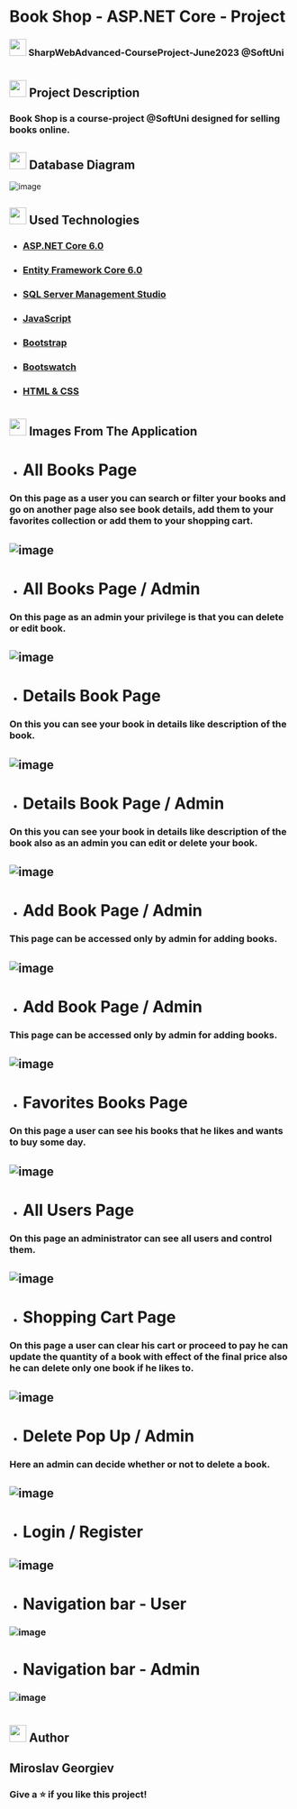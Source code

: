 # Book Shop - ASP.NET Core - Project
### <img src="https://cdn.jsdelivr.net/npm/twemoji@11.3.0/2/svg/1f393.svg" width="30" height="30"> SharpWebAdvanced-CourseProject-June2023 @SoftUni
#
## <img src="https://cdn.jsdelivr.net/npm/twemoji@11.3.0/2/svg/1f4d1.svg" width="30" height="30"> Project Description

### Book Shop is a course-project @SoftUni designed for selling books online.

## <img src="https://freepngimg.com/save/11641-database-free-download-png/512x512" width="30" height="30"> Database Diagram
![image](https://github.com/Georgiev06/CSharpWebAdvanced-CourseProject-June2023/assets/105492506/1383daa1-5e8d-434a-8712-4a855ae71652)

## <img src="https://cdn.jsdelivr.net/npm/twemoji@11.3.0/2/svg/2692.svg" width="30" height="30"> Used Technologies
- ### [ASP.NET Core 6.0](https://learn.microsoft.com/en-us/aspnet/core/release-notes/aspnetcore-6.0?view=aspnetcore-7.0)
- ### [Entity Framework Core 6.0](https://learn.microsoft.com/en-us/ef/core/what-is-new/ef-core-6.0/whatsnew)
- ### [SQL Server Management Studio](https://learn.microsoft.com/en-us/sql/ssms/sql-server-management-studio-ssms?view=sql-server-ver16)
- ### [JavaScript](https://developer.mozilla.org/en-US/docs/Web/JavaScript)
- ### [Bootstrap](https://getbootstrap.com/)
- ### [Bootswatch](https://bootswatch.com/)
- ### [HTML & CSS](https://www.geeksforgeeks.org/difference-between-html-and-css/)
#

## <img src="https://cdn.jsdelivr.net/npm/twemoji@11.3.0/2/svg/1f4f8.svg" width="30" height="30"> Images From The Application

- # All Books Page
### On this page as a user you can search or filter your books and go on another page also see book details, add them to your favorites collection or add them to your shopping cart.
## ![image](https://github.com/Georgiev06/CSharpWebAdvanced-CourseProject-June2023/assets/105492506/06f81e35-b846-4fbb-a8aa-2e72c89d759a)

- # All Books Page / Admin
### On this page as an admin your privilege is that you can delete or edit book.
## ![image](https://github.com/Georgiev06/CSharpWebAdvanced-CourseProject-June2023/assets/105492506/b18b7c61-9b59-4373-a3b8-dde7a9953afd)

- # Details Book Page
### On this you can see your book in details like description of the book.
## ![image](https://github.com/Georgiev06/CSharpWebAdvanced-CourseProject-June2023/assets/105492506/49c68839-089e-4e90-a5a2-fa32922e898d)

- # Details Book Page / Admin
### On this you can see your book in details like description of the book also as an admin you can edit or delete your book.
## ![image](https://github.com/Georgiev06/CSharpWebAdvanced-CourseProject-June2023/assets/105492506/2f0aa5a7-135c-488a-a1df-293ab4ec28a0)

- # Add Book Page / Admin
### This page can be accessed only by admin for adding books.
## ![image](https://github.com/Georgiev06/CSharpWebAdvanced-CourseProject-June2023/assets/105492506/57d1b534-9d30-48a2-9ec9-638d0ff0f574)

- # Add Book Page / Admin
### This page can be accessed only by admin for adding books.
## ![image](https://github.com/Georgiev06/CSharpWebAdvanced-CourseProject-June2023/assets/105492506/57d1b534-9d30-48a2-9ec9-638d0ff0f574)

- # Favorites Books Page
### On this page a user can see his books that he likes and wants to buy some day.
## ![image](https://github.com/Georgiev06/CSharpWebAdvanced-CourseProject-June2023/assets/105492506/9a490428-8e74-47c3-84a5-e7c18f7049f3)

- # All Users Page
### On this page an administrator can see all users and control them.
## ![image](https://github.com/Georgiev06/CSharpWebAdvanced-CourseProject-June2023/assets/105492506/e35866d3-a820-4168-978c-bede47bf5e9a)

- # Shopping Cart Page
### On this page a user can clear his cart or proceed to pay he can update the quantity of a book with effect of the final price also he can delete only one book if he likes to.
## ![image](https://github.com/Georgiev06/CSharpWebAdvanced-CourseProject-June2023/assets/105492506/242475e5-33d1-4ee5-b6e1-ebc0baeac963)

- # Delete Pop Up / Admin
### Here an admin can decide whether or not to delete a book.
## ![image](https://github.com/Georgiev06/CSharpWebAdvanced-CourseProject-June2023/assets/105492506/abda3bbf-4888-426f-bbd5-81fd20c77664)

- # Login / Register
## ![image](https://github.com/Georgiev06/CSharpWebAdvanced-CourseProject-June2023/assets/105492506/fe3a0dcc-3c15-43b0-90e4-1d111b42fe9f)

- # Navigation bar - User
### ![image](https://github.com/Georgiev06/CSharpWebAdvanced-CourseProject-June2023/assets/105492506/4837d195-edfa-4d1a-a777-3a51346d895e)

- # Navigation bar - Admin
### ![image](https://github.com/Georgiev06/CSharpWebAdvanced-CourseProject-June2023/assets/105492506/f68782d1-829e-47d9-8511-11d0d5b09dba)
#
## <img src="https://cdn.jsdelivr.net/npm/twemoji@11.3.0/2/svg/270d.svg" width="30" height="30"> Author

## Miroslav Georgiev

### Give a ⭐ if you like this project!
